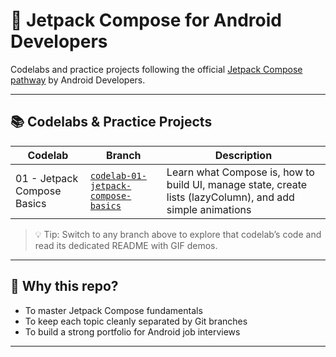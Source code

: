 # 🚀 Jetpack Compose for Android Developers

Codelabs and practice projects following the official [Jetpack Compose pathway](https://developer.android.com/jetpack/compose) by Android Developers.

---

## 📚 Codelabs & Practice Projects

| Codelab | Branch | Description |
|--------|--------|-------------|
| 01 - Jetpack Compose Basics | [`codelab-01-jetpack-compose-basics`]([https://github.com/your-username/jetpack-compose-for-android-developers/tree/codelab-01-jetpack-compose-basics](https://github.com/iraklyoda/jetpack-compose-for-android-developers/tree/codelab-01-jetpack-compose-basics)) | Learn what Compose is, how to build UI, manage state, create lists (lazyColumn), and add simple animations |

> 💡 Tip: Switch to any branch above to explore that codelab’s code and read its dedicated README with GIF demos.

---

## 🧠 Why this repo?

- To master Jetpack Compose fundamentals
- To keep each topic cleanly separated by Git branches
- To build a strong portfolio for Android job interviews

---
